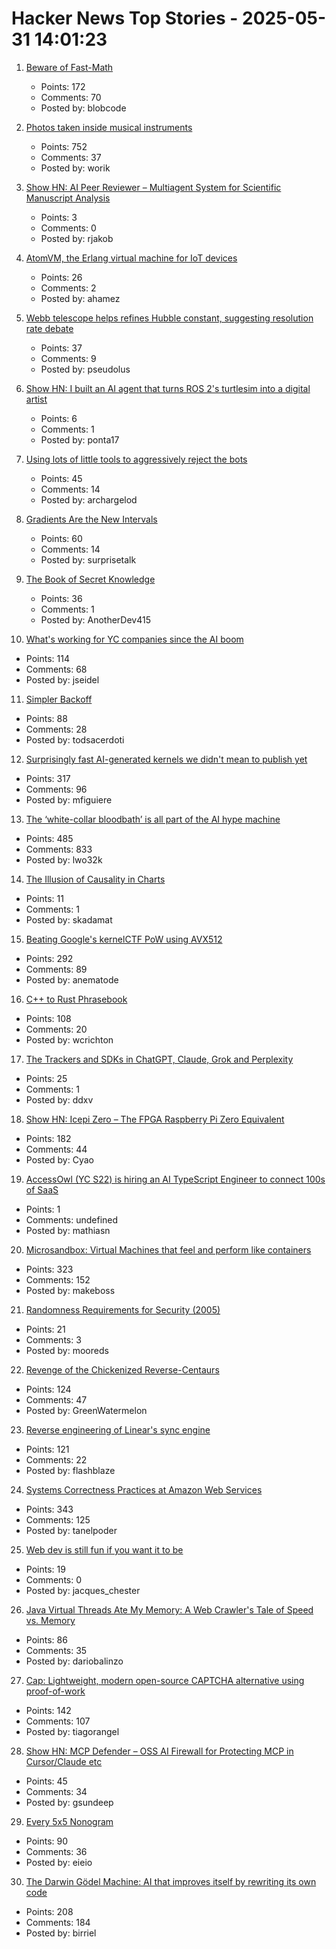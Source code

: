 # Hacker News Top Stories - 2025-05-31 14:01:23

1. [Beware of Fast-Math](https://simonbyrne.github.io/notes/fastmath/)
   - Points: 172
   - Comments: 70
   - Posted by: blobcode

2. [Photos taken inside musical instruments](https://www.dpreview.com/photography/5400934096/probe-lenses-and-focus-stacking-the-secrets-to-incredible-photos-taken-inside-instruments)
   - Points: 752
   - Comments: 37
   - Posted by: worik

3. [Show HN: AI Peer Reviewer – Multiagent System for Scientific Manuscript Analysis](https://www.rigorous.company/)
   - Points: 3
   - Comments: 0
   - Posted by: rjakob

4. [AtomVM, the Erlang virtual machine for IoT devices](https://www.atomvm.net/)
   - Points: 26
   - Comments: 2
   - Posted by: ahamez

5. [Webb telescope helps refines Hubble constant, suggesting resolution rate debate](https://phys.org/news/2025-05-webb-telescope-refines-hubble-constant.html)
   - Points: 37
   - Comments: 9
   - Posted by: pseudolus

6. [Show HN: I built an AI agent that turns ROS 2's turtlesim into a digital artist](https://github.com/Yutarop/turtlesim_agent)
   - Points: 6
   - Comments: 1
   - Posted by: ponta17

7. [Using lots of little tools to aggressively reject the bots](https://lambdacreate.com/posts/68)
   - Points: 45
   - Comments: 14
   - Posted by: archargelod

8. [Gradients Are the New Intervals](https://www.mattkeeter.com/blog/2025-05-14-gradients/)
   - Points: 60
   - Comments: 14
   - Posted by: surprisetalk

9. [The Book of Secret Knowledge](https://github.com/trimstray/the-book-of-secret-knowledge)
   - Points: 36
   - Comments: 1
   - Posted by: AnotherDev415

10. [What's working for YC companies since the AI boom](https://jamesin.substack.com/p/whats-working-for-yc-companies-since)
   - Points: 114
   - Comments: 68
   - Posted by: jseidel

11. [Simpler Backoff](https://commaok.xyz/post/simple-backoff/)
   - Points: 88
   - Comments: 28
   - Posted by: todsacerdoti

12. [Surprisingly fast AI-generated kernels we didn't mean to publish yet](https://crfm.stanford.edu/2025/05/28/fast-kernels.html)
   - Points: 317
   - Comments: 96
   - Posted by: mfiguiere

13. [The ‘white-collar bloodbath’ is all part of the AI hype machine](https://www.cnn.com/2025/05/30/business/anthropic-amodei-ai-jobs-nightcap)
   - Points: 485
   - Comments: 833
   - Posted by: lwo32k

14. [The Illusion of Causality in Charts](https://filwd.substack.com/p/the-illusion-of-causality-in-charts)
   - Points: 11
   - Comments: 1
   - Posted by: skadamat

15. [Beating Google's kernelCTF PoW using AVX512](https://anemato.de/blog/kctf-vdf)
   - Points: 292
   - Comments: 89
   - Posted by: anematode

16. [C++ to Rust Phrasebook](https://cel.cs.brown.edu/crp/)
   - Points: 108
   - Comments: 20
   - Posted by: wcrichton

17. [The Trackers and SDKs in ChatGPT, Claude, Grok and Perplexity](https://jamesoclaire.com/2025/05/31/the-trackers-and-sdks-in-chatgpt-claude-grok-and-perplexity/)
   - Points: 25
   - Comments: 1
   - Posted by: ddxv

18. [Show HN: Icepi Zero – The FPGA Raspberry Pi Zero Equivalent](https://github.com/cheyao/icepi-zero)
   - Points: 182
   - Comments: 44
   - Posted by: Cyao

19. [AccessOwl (YC S22) is hiring an AI TypeScript Engineer to connect 100s of SaaS](https://www.ycombinator.com/companies/accessowl/jobs/hfWAhVp-ai-enabled-senior-software-engineer-typescript-focus)
   - Points: 1
   - Comments: undefined
   - Posted by: mathiasn

20. [Microsandbox: Virtual Machines that feel and perform like containers](https://github.com/microsandbox/microsandbox)
   - Points: 323
   - Comments: 152
   - Posted by: makeboss

21. [Randomness Requirements for Security (2005)](https://datatracker.ietf.org/doc/html/rfc4086)
   - Points: 21
   - Comments: 3
   - Posted by: mooreds

22. [Revenge of the Chickenized Reverse-Centaurs](https://pluralistic.net/2022/04/17/revenge-of-the-chickenized-reverse-centaurs/)
   - Points: 124
   - Comments: 47
   - Posted by: GreenWatermelon

23. [Reverse engineering of Linear's sync engine](https://github.com/wzhudev/reverse-linear-sync-engine)
   - Points: 121
   - Comments: 22
   - Posted by: flashblaze

24. [Systems Correctness Practices at Amazon Web Services](https://cacm.acm.org/practice/systems-correctness-practices-at-amazon-web-services/)
   - Points: 343
   - Comments: 125
   - Posted by: tanelpoder

25. [Web dev is still fun if you want it to be](https://github.com/jchester/bobotw)
   - Points: 19
   - Comments: 0
   - Posted by: jacques_chester

26. [Java Virtual Threads Ate My Memory: A Web Crawler's Tale of Speed vs. Memory](https://dariobalinzo.medium.com/virtual-threads-ate-my-memory-a-web-crawlers-tale-of-speed-vs-memory-a92fc75085f6)
   - Points: 86
   - Comments: 35
   - Posted by: dariobalinzo

27. [Cap: Lightweight, modern open-source CAPTCHA alternative using proof-of-work](https://capjs.js.org/)
   - Points: 142
   - Comments: 107
   - Posted by: tiagorangel

28. [Show HN: MCP Defender – OSS AI Firewall for Protecting MCP in Cursor/Claude etc](https://mcpdefender.com)
   - Points: 45
   - Comments: 34
   - Posted by: gsundeep

29. [Every 5x5 Nonogram](https://pixelogic.app/every-5x5-nonogram)
   - Points: 90
   - Comments: 36
   - Posted by: eieio

30. [The Darwin Gödel Machine: AI that improves itself by rewriting its own code](https://sakana.ai/dgm/)
   - Points: 208
   - Comments: 184
   - Posted by: birriel

